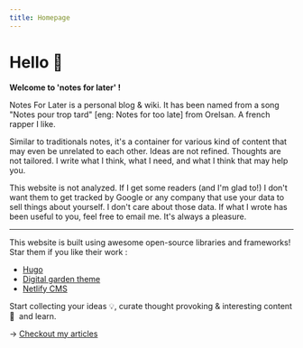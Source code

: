 ```yaml
---
title: Homepage
---
```


# Hello 👋

**Welcome to 'notes for later' !**

Notes For Later is a personal blog & wiki. It has been named from a song "Notes pour trop tard" [eng: Notes for too late] from Orelsan. A french rapper I like. 

Similar to traditionals notes, it's a container for various kind of content that may even be unrelated to each other. Ideas are not refined. Thoughts are not tailored. I write what I think, what I need, and what I think that may help you. 


This website is not analyzed. If I get some readers (and I'm glad to!) I don't want them to get tracked by Google or any company that use your data to sell things about yourself. I don't care about those data. If what I wrote has been useful to you, feel free to email me. It's always a pleasure. 

<hr />

This website is built using awesome open-source libraries and frameworks! Star them if you like their work :
* [Hugo](https://gohugo.io/)
* [Digital garden theme](https://github.com/apvarun/digital-garden-hugo-theme)
* [Netlify CMS](https://github.com/netlify/netlify-cms)

Start collecting your ideas 💡, curate thought provoking & interesting content 💬&nbsp; and learn.

→ [Checkout my articles](/articles)
